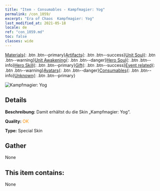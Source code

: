 ```yaml
---
title: "Item - Consumables - Kampfmagier: Yog"
permalink: /con_1059/
excerpt: "Era of Chaos  Kampfmagier: Yog"
last_modified_at: 2021-05-18
locale: de
ref: "con_1059.md"
toc: false
classes: wide
---
```

 [Materials](/ItemsDE/){: .btn .btn--primary}[Artifacts](/ItemsDE/Artifacts/){: .btn .btn--success}[Unit Soul](/ItemsDE/UnitSoul/){: .btn .btn--warning}[Unit Awakening](/ItemsDE/UnitAwakening/){: .btn .btn--danger}[Hero Soul](/ItemsDE/HeroSoul/){: .btn .btn--info}[Hero Skill](/ItemsDE/HeroSkill/){: .btn .btn--primary}[Gift](/ItemsDE/Gift/){: .btn .btn--success}[Event related](/ItemsDE/Events/){: .btn .btn--warning}[Avatars](/ItemsDE/Avatars/){: .btn .btn--danger}[Consumables](/ItemsDE/Consumables/){: .btn .btn--info}[Unknown](/ItemsDE/Unknown/){: .btn .btn--primary}

 ![Kampfmagier: Yog](/images/h/h_Yog3.jpg)

## Details
 **Beschreibung:** Damit erhältst du die Skin „Kampfmagier: Yog“.

 **Quality:** <span style="color: #FF8C00">OK</span>

 **Type:** Special Skin

## Gather

  None

## This item contains:

  None

